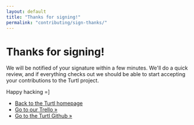 ```yaml
---
layout: default
title: "Thanks for signing!"
permalink: "contributing/sign-thanks/"
---
```


# Thanks for signing!

We will be notified of your signature within a few minutes. We'll do a quick
review, and if everything checks out we should be able to start accepting your
contributions to the Turtl project.

Happy hacking =]

- [Back to the Turtl homepage](/)
- [Go to our Trello &raquo;](http://trello.turtlapp.com/)
- [Go to the Turtl Github &raquo;](https://github.com/turtl)

